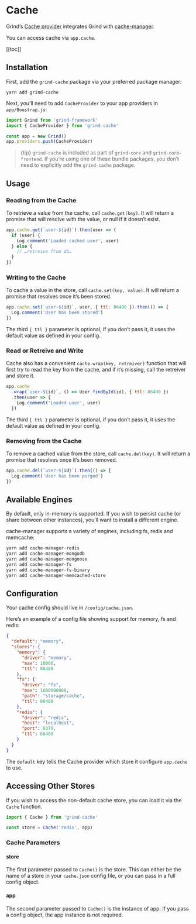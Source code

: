 # Cache

Grind’s [Cache provider](https://github.com/grindjs/cache) integrates Grind with [cache-manager](https://www.npmjs.com/package/cache-manager).

You can access cache via `app.cache`.

[[toc]]

## Installation

First, add the `grind-cache` package via your preferred package manager:

```shell
yarn add grind-cache
```

Next, you’ll need to add `CacheProvider` to your app providers in `app/Boostrap.js`:

```js
import Grind from 'grind-framework'
import { CacheProvider } from 'grind-cache'

const app = new Grind()
app.providers.push(CacheProvider)
```

> {tip} `grind-cache` is included as part of `grind-core` and `grind-core-frontend`. If you’re using one of these bundle packages, you don’t need to explicitly add the `grind-cache` package.

## Usage

### Reading from the Cache

To retrieve a value from the cache, call `cache.get(key)`. It will return a promise that will resolve with the value, or null if it doesn’t exist.

```js
app.cache.get(`user-${id}`).then(user => {
  if (user) {
    Log.comment('Loaded cached user', user)
  } else {
    // …retreive from db…
  }
})
```

### Writing to the Cache

To cache a value in the store, call `cache.set(key, value)`. It will return a promise that resolves once it’s been stored.

```js
app.cache.set(`user-${id}`, user, { ttl: 86400 }).then(() => {
  Log.comment('User has been stored')
})
```

The third `{ ttl }` parameter is optional, if you don’t pass it, it uses the default value as defined in your config.

### Read or Retreive and Write

Cache also has a convenient `cache.wrap(key, retreiver)` function that will first try to read the key from the cache, and if it’s missing, call the retreiver and store it.

```js
app.cache
  .wrap(`user-${id}`, () => User.findById(id), { ttl: 86400 })
  .then(user => {
    Log.comment('Loaded user', user)
  })
```

The third `{ ttl }` parameter is optional, if you don’t pass it, it uses the default value as defined in your config.

### Removing from the Cache

To remove a cached value from the store, call `cache.del(key)`. It will return a promise that resolves once it’s been removed.

```js
app.cache.del(`user-${id}`).then(() => {
  Log.comment('User has been purged')
})
```

## Available Engines

By default, only in-memory is supported. If you wish to persist cache (or share between other instances), you’ll want to install a different engine.

cache-manager supports a variety of engines, including fs, redis and memcache:

```bash
yarn add cache-manager-redis
yarn add cache-manager-mongodb
yarn add cache-manager-mongoose
yarn add cache-manager-fs
yarn add cache-manager-fs-binary
yarn add cache-manager-memcached-store
```

## Configuration

Your cache config should live in `/config/cache.json`.

Here’s an example of a config file showing support for memory, fs and redis:

```json
{
  "default": "memory",
  "stores": {
    "memory": {
      "driver": "memory",
      "max": 10000,
      "ttl": 86400
    },
    "fs": {
      "driver": "fs",
      "max": 1000000000,
      "path": "storage/cache",
      "ttl": 86400
    },
    "redis": {
      "driver": "redis",
      "host": "localhost",
      "port": 6379,
      "ttl": 86400
    }
  }
}
```

The `default` key tells the Cache provider which store it configure `app.cache` to use.

## Accessing Other Stores

If you wish to access the non-default cache store, you can load it via the `Cache` function.

```js
import { Cache } from 'grind-cache'

const store = Cache('redis', app)
```

### Cache Parameters

#### store

The first parameter passed to `Cache()` is the store. This can either be the name of a store in your `cache.json` config file, or you can pass in a full config object.

#### app

The second parameter passed to `Cache()` is the instance of app. If you pass a config object, the app instance is not required.
